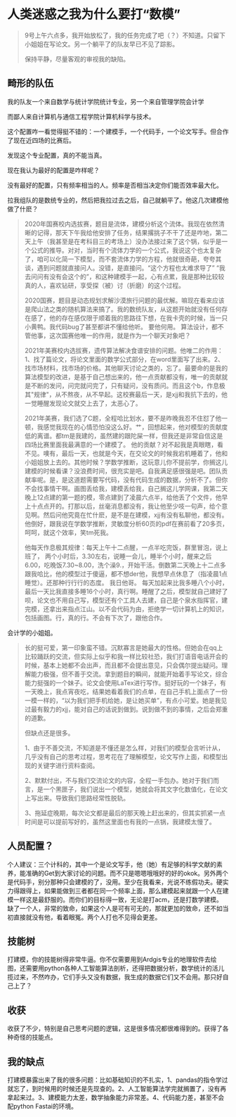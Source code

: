 #  人类迷惑之我为什么要打“数模”



> 9号上午六点多，我开始放松了，我的任务完成了吧（？）不知道。只留下小姐姐在写论文。另一个躺平了的队友早已不见了踪影。
>
> 保持平静，尽量客观的审视我的缺陷。

## 畸形的队伍

我的队友一个来自数学与统计学院统计专业，另一个来自管理学院会计学

而鄙人来自计算机与通信工程学院计算机科学与技术。

这个配置咋一看觉得挺不错的：一个建模手，一个代码手，一个论文写手。但合作了现在近四场的比赛后。

发现这个专业配置，真的不能当真。



现在我认为最好的配置是咋样呢？

没有最好的配置，只有频率相当的人。频率是否相当决定你们能否效率最大化。

拉我组队的是数统专业的，然后把我拉过去之后，自己就躺平了。他这几次建模他做了什麽？

> 2020年国赛校内选拔赛，题目是流体，建模分析这个流体。我现在依然清晰的记得，那天下午我给他安排了任务，结果撂挑子不干了还是咋地，第二天上午（我甚至是在考科目三的考场上）没办法接过来了这个锅，似乎是一个公式的推导。对对，当时有个流体力学的一个公式，我说这个也太复杂了，咱可以化简一下模型，而不套流体力学的方程，他就很奇葩，夸夸其谈，遇到问题就直接问人。没错，是直接问。“这个方程也太难求导了” 
> “我去问问有没有会这个的”，和这种建模手一起，心有点累，我是那种比较较真的人，喜欢钻研，享受探（被）讨（折磨）的这个过程。
>
> 2020国赛，题目是动态规划求解沙漠旅行问题的最优解。嘛现在看来应该是爬山法之类的随机算法来搞了。我的数统队友，从这题开始就没有任何存在感了，他的存在感仅限于顺着我的思路往下想，在我卡壳的时候，当一只小黄鸭。我代码bug了甚至都讲不懂给他听。 要他何用。 算法设计，都不管他事，这次国赛他唯一的作用，就是作为一个聊天对象吧？
>
> 2021年美赛校内选拔赛，遗传算法解决食谱安排的问题。他唯二的作用：1、找了篇论文，将论文里面的数学公式部分，在word里面写了出来。2、找市场材料，找市场的价格。其他聊天讨论之类的，忘了。最要命的是我的算法模型的改进，是基于自己想出来的，他一点贡献都没有，唯一的贡献就是不断的发问，问完就问完了，只有疑问，没有质问。而且这个b，作息极其"规律"，从不熬夜，从不早起。这校赛最后一天，是xjj和我抗下去的，他一觉睡醒发现论文就交上去了，太恶心了。
>
> 2021年美赛，我们选了C题，全程哈比划水，要不是昨晚我忍不住怼了他一顿，我感觉我现在的心情恐怕没这么好。艹，回想起来，他对模型的贡献度低的离谱。都tm是我建的，虽然建的跟陀屎一样，但我还是非常自信这是四场比赛里面我最满意的一个建模了。 他的贡献？对不起我是真眼瞎，看不见。噢有，最后一天，也就是今天，在交论文的时候我宕机睡着了，他和小姐姐放上去的。其他时候？学数学推断，这玩意儿你不提前学，你搁这儿建模的时候看课？没浪费时间，很充实是吧。自我满足感很强是吧。团队贡献率呢。是，是这道题需要写代码，没有代码生成的数据，分析不了。但你不会找事情干啊。画图丢给我，建模丢给我，自己搁这儿学网课，我第二天晚上12点建的第一题的模，零点建到了凌晨六点半，给他丢了个文件，他早上十点点开的。打那以后，丝毫消息都没有，我让他至少吱一句声，给个意见啊。然后问他究竟在忙什麽，是不是在建模，xjj有没有私聊他，都没有。他倒好，跟我说在学数学推断，灵敏度分析60页的pdf在赛前看了20多页，呵呵，就这个效率，笑tm死我。
>
> 他每天作息极其规律：每天上午十二点醒，一点半吃完饭，群里冒泡，说上班了， 两个小时后，3.30左右，说睡一会儿，睡半个小时，醒来之后6.00，吃晚饭7.30~8.00，洗个澡9.，开始干活。倒数第二天晚上十二点多跟我哈比，他的模型过于傻逼，都不想der他，我想早点休息了（指凌晨1点睡觉）。还那种行行行的态度。 我日他哥。 每天加起来比我多睡八个小时，最后一天比我直接多睡16个小时，真行啊。睡醒了之后，模型就自己建好了呗，论文也不用自己写，模型还有个工具人去建，自己是个泉水指挥官，建完模，还拿出来指点江山。以不会代码为由，拒绝学一切计算机上的知识，包括画图。行，真的行。不会有下次了，跟他合作。



会计学的小姐姐。

>长的挺可爱，第一印象蛮不错。沉默寡言是她最大的性格。但她会在qq上比较踊跃的交流，但实际上似乎和我一样比较社恐，我们打语音电话开会的时候，基本上她都不会出声，而且都不会提出意见，只会偶尔提出疑问。理解能力极强，但不善于交流。拿到题目的瞬间，就能开始着手写论文，综合能力挺强的一个妹子。论文会使用LaTex进行写作。挺好玩的一个妹子，有一天晚上，我点宵夜吃，结果她看着我们的点单，在自己手机上面点了一份一模一样的，“以为我们把手机给她，是让她买单”，有点小可爱。她是我见过最有毅力的xjj，能对自己的话说到做到。说到做不到的事情，之后会郑重的道歉。
>
>但缺点还是很多。
>
>1、由于不善交流，不知道是不懂还是怎么样，对我们的模型会言听计从，几乎没有自己的思考过程，思考花在了理解模型，论文写作上面，和模型出现的关键字进行资料查阅。
>
>2、默默付出，不与我们交流论文的内容，全程一手包办。她对于我们而言，是一个黑匣子，我们说出一个模型，她就会将其文字化数值化，在论文上写出来。导致我们思路经常性脱轨。
>
>3、拖延症晚期，每次论文都是最后的那天晚上赶出来的，但其实抓紧一点时间是可以提前写好的，虽然这里面也有我的一点锅，我建模太慢了。



## 人员配置？

个人建议：三个计科的，其中一个是论文写手，他（她）有足够的科学文献的素养，能准确的Get到大家讨论的问题。而不只是嗯嗯哦哦好的好的okok。另外两个是代码手，别分那种只会建模的了，没用。至少在我看来，光说不练假功夫。硬实力得跟得上，如果能做到三者都在同一个频率上面，那么建模起来就跟一个人在建模一样这是最舒服的。而你们的目标得一致，无论是打acm，还是打数学建模。缺了一个人，非常的致命，如果这个人是可有可无的，那就更加的致命，还不如当初直接就没有他，看着眼冤。两个人打也不见得会更差。



## 技能树

打建模，你的技能树得非常牛逼。你不仅需要用到Ardgis专业的地理软件去绘图，还需要用python各种人工智能算法剖析，还得把数据分析，数学统计的活儿揽过来，不然咋办，它们手头又没有数据，我生成的数据它们又不会用。那只好自己上了？



## 收获

收获了不少，特别是自己思考问题的逻辑，这是很多情况都很难得到的。获得了各种奇怪的技能点。



## 我的缺点

打建模暴露出来了我的很多问题：比如基础知识的不扎实，1、pandas的指令学过就忘了，到时候用的时候还是先现查的。2、人工智能算法学完就搁置了，没有再拿起来过。3、建模能力太差，数学抽象能力非常差。4、代码能力差，甚至不会配python Fastai的环境。